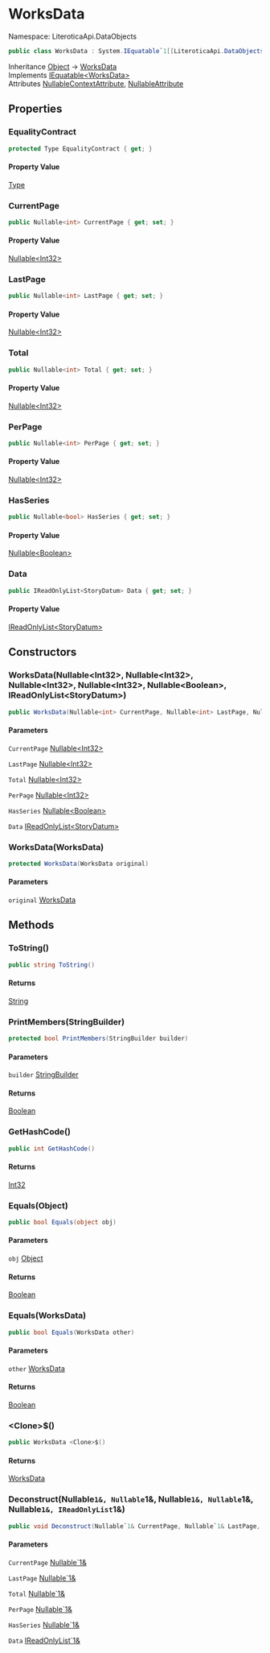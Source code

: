 # WorksData

Namespace: LiteroticaApi.DataObjects

```csharp
public class WorksData : System.IEquatable`1[[LiteroticaApi.DataObjects.WorksData, LiteroticaApi, Version=1.0.0.0, Culture=neutral, PublicKeyToken=null]]
```

Inheritance [Object](https://docs.microsoft.com/en-us/dotnet/api/system.object) → [WorksData](./literoticaapi/dataobjects/worksdata.md)<br>
Implements [IEquatable&lt;WorksData&gt;](https://docs.microsoft.com/en-us/dotnet/api/system.iequatable-1)<br>
Attributes [NullableContextAttribute](./system/runtime/compilerservices/nullablecontextattribute.md), [NullableAttribute](./system/runtime/compilerservices/nullableattribute.md)

## Properties

### **EqualityContract**

```csharp
protected Type EqualityContract { get; }
```

#### Property Value

[Type](https://docs.microsoft.com/en-us/dotnet/api/system.type)<br>

### **CurrentPage**

```csharp
public Nullable<int> CurrentPage { get; set; }
```

#### Property Value

[Nullable&lt;Int32&gt;](https://docs.microsoft.com/en-us/dotnet/api/system.nullable-1)<br>

### **LastPage**

```csharp
public Nullable<int> LastPage { get; set; }
```

#### Property Value

[Nullable&lt;Int32&gt;](https://docs.microsoft.com/en-us/dotnet/api/system.nullable-1)<br>

### **Total**

```csharp
public Nullable<int> Total { get; set; }
```

#### Property Value

[Nullable&lt;Int32&gt;](https://docs.microsoft.com/en-us/dotnet/api/system.nullable-1)<br>

### **PerPage**

```csharp
public Nullable<int> PerPage { get; set; }
```

#### Property Value

[Nullable&lt;Int32&gt;](https://docs.microsoft.com/en-us/dotnet/api/system.nullable-1)<br>

### **HasSeries**

```csharp
public Nullable<bool> HasSeries { get; set; }
```

#### Property Value

[Nullable&lt;Boolean&gt;](https://docs.microsoft.com/en-us/dotnet/api/system.nullable-1)<br>

### **Data**

```csharp
public IReadOnlyList<StoryDatum> Data { get; set; }
```

#### Property Value

[IReadOnlyList&lt;StoryDatum&gt;](https://docs.microsoft.com/en-us/dotnet/api/system.collections.generic.ireadonlylist-1)<br>

## Constructors

### **WorksData(Nullable&lt;Int32&gt;, Nullable&lt;Int32&gt;, Nullable&lt;Int32&gt;, Nullable&lt;Int32&gt;, Nullable&lt;Boolean&gt;, IReadOnlyList&lt;StoryDatum&gt;)**

```csharp
public WorksData(Nullable<int> CurrentPage, Nullable<int> LastPage, Nullable<int> Total, Nullable<int> PerPage, Nullable<bool> HasSeries, IReadOnlyList<StoryDatum> Data)
```

#### Parameters

`CurrentPage` [Nullable&lt;Int32&gt;](https://docs.microsoft.com/en-us/dotnet/api/system.nullable-1)<br>

`LastPage` [Nullable&lt;Int32&gt;](https://docs.microsoft.com/en-us/dotnet/api/system.nullable-1)<br>

`Total` [Nullable&lt;Int32&gt;](https://docs.microsoft.com/en-us/dotnet/api/system.nullable-1)<br>

`PerPage` [Nullable&lt;Int32&gt;](https://docs.microsoft.com/en-us/dotnet/api/system.nullable-1)<br>

`HasSeries` [Nullable&lt;Boolean&gt;](https://docs.microsoft.com/en-us/dotnet/api/system.nullable-1)<br>

`Data` [IReadOnlyList&lt;StoryDatum&gt;](https://docs.microsoft.com/en-us/dotnet/api/system.collections.generic.ireadonlylist-1)<br>

### **WorksData(WorksData)**

```csharp
protected WorksData(WorksData original)
```

#### Parameters

`original` [WorksData](./literoticaapi/dataobjects/worksdata.md)<br>

## Methods

### **ToString()**

```csharp
public string ToString()
```

#### Returns

[String](https://docs.microsoft.com/en-us/dotnet/api/system.string)<br>

### **PrintMembers(StringBuilder)**

```csharp
protected bool PrintMembers(StringBuilder builder)
```

#### Parameters

`builder` [StringBuilder](https://docs.microsoft.com/en-us/dotnet/api/system.text.stringbuilder)<br>

#### Returns

[Boolean](https://docs.microsoft.com/en-us/dotnet/api/system.boolean)<br>

### **GetHashCode()**

```csharp
public int GetHashCode()
```

#### Returns

[Int32](https://docs.microsoft.com/en-us/dotnet/api/system.int32)<br>

### **Equals(Object)**

```csharp
public bool Equals(object obj)
```

#### Parameters

`obj` [Object](https://docs.microsoft.com/en-us/dotnet/api/system.object)<br>

#### Returns

[Boolean](https://docs.microsoft.com/en-us/dotnet/api/system.boolean)<br>

### **Equals(WorksData)**

```csharp
public bool Equals(WorksData other)
```

#### Parameters

`other` [WorksData](./literoticaapi/dataobjects/worksdata.md)<br>

#### Returns

[Boolean](https://docs.microsoft.com/en-us/dotnet/api/system.boolean)<br>

### **&lt;Clone&gt;$()**

```csharp
public WorksData <Clone>$()
```

#### Returns

[WorksData](./literoticaapi/dataobjects/worksdata.md)<br>

### **Deconstruct(Nullable`1&, Nullable`1&, Nullable`1&, Nullable`1&, Nullable`1&, IReadOnlyList`1&)**

```csharp
public void Deconstruct(Nullable`1& CurrentPage, Nullable`1& LastPage, Nullable`1& Total, Nullable`1& PerPage, Nullable`1& HasSeries, IReadOnlyList`1& Data)
```

#### Parameters

`CurrentPage` [Nullable`1&](https://docs.microsoft.com/en-us/dotnet/api/system.nullable-1&)<br>

`LastPage` [Nullable`1&](https://docs.microsoft.com/en-us/dotnet/api/system.nullable-1&)<br>

`Total` [Nullable`1&](https://docs.microsoft.com/en-us/dotnet/api/system.nullable-1&)<br>

`PerPage` [Nullable`1&](https://docs.microsoft.com/en-us/dotnet/api/system.nullable-1&)<br>

`HasSeries` [Nullable`1&](https://docs.microsoft.com/en-us/dotnet/api/system.nullable-1&)<br>

`Data` [IReadOnlyList`1&](https://docs.microsoft.com/en-us/dotnet/api/system.collections.generic.ireadonlylist-1&)<br>
